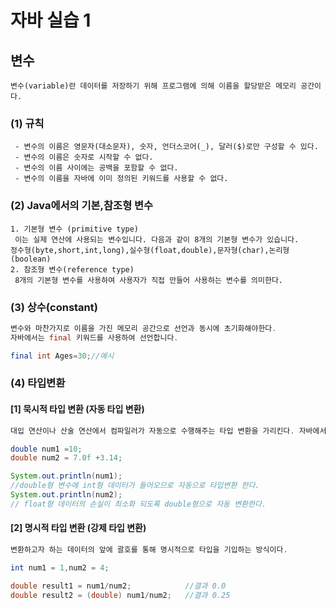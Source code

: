 # 자바 실습 1

## 변수
	변수(variable)란 데이터를 저장하기 위해 프로그램에 의해 이름을 할당받은 메모리 공간이다.

### (1) 규칙
	 - 변수의 이름은 영문자(대소문자), 숫자, 언더스코어(_), 달러($)로만 구성할 수 있다.
	 - 변수의 이름은 숫자로 시작할 수 없다.
	 - 변수의 이름 사이에는 공백을 포함할 수 없다.
	 - 변수의 이름을 자바에 이미 정의된 키워드를 사용할 수 없다.

### (2) Java에서의 기본,참조형 변수
	1. 기본형 변수 (primitive type)
	 이는 실제 연산에 사용되는 변수입니다. 다음과 같이 8개의 기본형 변수가 있습니다.
	정수형(byte,short,int,long),실수형(float,double),문자형(char),논리형(boolean)
	2. 참조형 변수(reference type)
	 8개의 기본형 변수를 사용하여 사용자가 직접 만들어 사용하는 변수를 의미한다.

### (3) 상수(constant)
```java
변수와 마찬가지로 이름을 가진 메모리 공간으로 선언과 동시에 초기화해야한다.
자바에서는 final 키워드를 사용하여 선언합니다.

final int Ages=30;//예시
```
### (4) 타입변환
#### [1] 묵시적 타입 변환 (자동 타입 변환)
```java
대입 연산이나 산술 연산에서 컴파일러가 자동으로 수행해주는 타입 변환을 가리킨다. 자바에서는 데이터 손실이 발생하지 않거나 데이터의 손실이 최소화 되는 방향으로 묵시적으로 타입변환을 진행한다.

double num1 =10;
double num2 = 7.0f +3.14;

System.out.println(num1); 
//double형 변수에 int형 데이터가 들어오므로 자동으로 타입변환 한다.
System.out.println(num2); 
// float형 데이터의 손실이 최소화 되도록 double형으로 자동 변환한다.
```
#### [2] 명시적 타입 변환 (강제 타입 변환)
```java
변환하고자 하는 데이터의 앞에 괄호를 통해 명시적으로 타입을 기입하는 방식이다.

int num1 = 1,num2 = 4;

double result1 = num1/num2;            //결과 0.0
double result2 = (double) num1/num2;   //결과 0.25
```


















